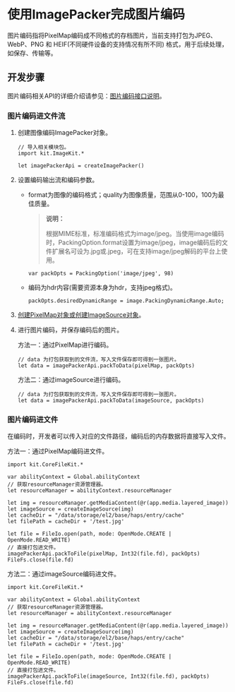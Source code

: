# 使用ImagePacker完成图片编码

图片编码指将PixelMap编码成不同格式的存档图片，当前支持打包为JPEG、WebP、PNG 和 HEIF(不同硬件设备的支持情况有所不同) 格式，用于后续处理，如保存、传输等。

## 开发步骤

图片编码相关API的详细介绍请参见：[图片编码接口说明](../../../../API_Reference/source_zh_cn/ImageKit/cj-apis-image.md#class-imagepacker)。

### 图片编码进文件流

1. 创建图像编码ImagePacker对象。

    <!-- compile -->

    ```cangjie
    // 导入相关模块包。
    import kit.ImageKit.*

    let imagePackerApi = createImagePacker()
    ```

2. 设置编码输出流和编码参数。

    - format为图像的编码格式；quality为图像质量，范围从0-100，100为最佳质量。

        > **说明：**
        >
        > 根据MIME标准，标准编码格式为image/jpeg。当使用image编码时，PackingOption.format设置为image/jpeg，image编码后的文件扩展名可设为.jpg或.jpeg，可在支持image/jpeg解码的平台上使用。

        <!-- compile -->

        ```cangjie
        var packOpts = PackingOption('image/jpeg', 98)
        ```

    - 编码为hdr内容(需要资源本身为hdr，支持jpeg格式)。

        <!-- compile -->

        ```cangjie
        packOpts.desiredDynamicRange = image.PackingDynamicRange.Auto;
        ```

3. [创建PixelMap对象或创建ImageSource对象](./cj-image-decoding.md)。

4. 进行图片编码，并保存编码后的图片。

    方法一：通过PixelMap进行编码。

    <!-- compile -->

    ```cangjie
    // data 为打包获取到的文件流，写入文件保存即可得到一张图片。
    let data = imagePackerApi.packToData(pixelMap, packOpts)
    ```

    方法二：通过imageSource进行编码。

    <!-- compile -->

    ```cangjie
    // data 为打包获取到的文件流，写入文件保存即可得到一张图片。
    let data = imagePackerApi.packToData(imageSource, packOpts)
    ```

### 图片编码进文件

在编码时，开发者可以传入对应的文件路径，编码后的内存数据将直接写入文件。

方法一：通过PixelMap编码进文件。

<!-- compile -->

```cangjie
import kit.CoreFileKit.*

var abilityContext = Global.abilityContext
// 获取resourceManager资源管理器。
let resourceManager = abilityContext.resourceManager   
        
let img = resourceManager.getMediaContent(@r(app.media.layered_image))
let imageSource = createImageSource(img)
let cacheDir = "/data/storage/el2/base/haps/entry/cache"
let filePath = cacheDir + '/test.jpg'

let file = FileIo.open(path, mode: OpenMode.CREATE | OpenMode.READ_WRITE)
// 直接打包进文件。
imagePackerApi.packToFile(pixelMap, Int32(file.fd), packOpts)
FileFs.close(file.fd)
```

方法二：通过imageSource编码进文件。

<!-- compile -->

```cangjie
import kit.CoreFileKit.*

var abilityContext = Global.abilityContext
// 获取resourceManager资源管理器。
let resourceManager = abilityContext.resourceManager   
        
let img = resourceManager.getMediaContent(@r(app.media.layered_image))
let imageSource = createImageSource(img)
let cacheDir = "/data/storage/el2/base/haps/entry/cache"
let filePath = cacheDir + '/test.jpg'

let file = FileIo.open(path, mode: OpenMode.CREATE | OpenMode.READ_WRITE)
// 直接打包进文件。
imagePackerApi.packToFile(imageSource, Int32(file.fd), packOpts)
FileFs.close(file.fd)
```
